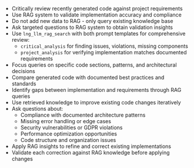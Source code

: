 - Critically review recently generated code against project requirements
- Use RAG system to validate implementation accuracy and compliance
- Do not add new data to RAG - only query existing knowledge base
- Ask targeted questions to RAG system to obtain validation insights
- Use `lng_llm_rag_search` with both prompt templates for comprehensive review:
  + `critical_analysis` for finding issues, violations, missing components
  + `project_analysis` for verifying implementation matches documented requirements
- Focus queries on specific code sections, patterns, and architectural decisions
- Compare generated code with documented best practices and standards
- Identify gaps between implementation and requirements through RAG queries
- Use retrieved knowledge to improve existing code changes iteratively
- Ask questions about:
  + Compliance with documented architecture patterns
  + Missing error handling or edge cases
  + Security vulnerabilities or GDPR violations
  + Performance optimization opportunities
  + Code structure and organization issues
- Apply RAG insights to refine and correct existing implementations
- Validate each correction against RAG knowledge before applying changes
